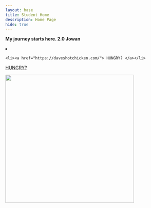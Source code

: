 ```yaml
---
layout: base
title: Student Home 
description: Home Page
hide: true
---
```


**My journey starts here. 2.0 Jowan**

<body>
  <nav>
    <li><a href="index.html">  </a></li>

    <li><a href="https://daveshotchicken.com/"> HUNGRY? </a></li>
  </nav>


 <a href="https://daveshotchicken.com/" button>HUNGRY?</button></a>



<img src="https://i.pinimg.com/originals/25/e3/f7/25e3f70fbcd49d9798d8f2f6e43fa1c4.gif" width="400" height="400">
